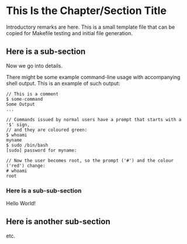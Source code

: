<!-- HTML Comments are never visible -->
# This Is the Chapter/Section Title

Introductory remarks are here.  This is a small template file that
can be copied for Makefile testing and initial file generation. 

## Here is a sub-section

Now we go into details.

There might be some example command-line usage with accompanying shell output.
This is an example of such output:

```shell
// This is a comment
$ some-command
Some Output
...

// Commands issued by normal users have a prompt that starts with a '$' sign,
// and they are coloured green:
$ whoami
myname
$ sudo /bin/bash
[sudo] password for myname: 

// Now the user becomes root, so the prompt ('#') and the colour ('red') change:
# whoami
root
```

### Here is a sub-sub-section

Hello World!

## Here is another sub-section

etc.

<!--
```shell
```
 -->
